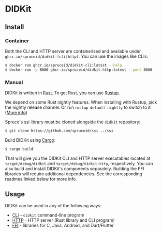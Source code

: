 # DIDKit

## Install

### Container

Both the CLI and HTTP server are containerised and available under
`ghcr.io/spruceid/didkit-(cli|http)`. You can use the images like CLIs:
```bash
$ docker run ghcr.io/spruceid/didkit-cli:latest --help
$ docker run -p 8080 ghcr.io/spruceid/didkit-http:latest --port 8080
```

### Manual

DIDKit is written in [Rust][]. To get Rust, you can use [Rustup][].

We depend on some Rust nightly features. When installing with Rustup, pick the nightly release channel. Or run `rustup default nightly` to switch to it.
([More info][installing-rust])

Spruce's [ssi][] library must be cloned alongside the `didkit` repository:
```sh
$ git clone https://github.com/spruceid/ssi ../ssi
```

Build DIDKit using [Cargo][]:
```sh
$ cargo build
```
That will give you the DIDKit CLI and HTTP server executables located at
`target/debug/didkit` and `target/debug/didkit-http`, respectively. You can also build and install DIDKit's components separately. Building the FFI libraries will require additional dependencies. See the corresponding readmes linked below for more info.

## Usage

DIDKit can be used in any of the following ways:

- [CLI](cli/) - `didkit` command-line program
- [HTTP](http/) - HTTP server (Rust library and CLI program)
- [FFI](lib/FFI.md) - libraries for C, Java, Android, and Dart/Flutter

[Rust]: https://www.rust-lang.org/
[rustup]: https://rustup.rs/
[Cargo]: https://doc.rust-lang.org/cargo/
[ssi]: https://github.com/spruceid/ssi
[installing-rust]: https://doc.rust-lang.org/nightly/edition-guide/rust-2018/rustup-for-managing-rust-versions.html
